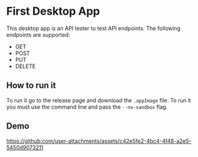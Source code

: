 # First Desktop App

This desktop app is an API tester to test API endpoints. The following endpoints are supported:

- GET
- POST
- PUT
- DELETE

## How to run it

To run it go to the release page and download the `.appImage` file. To run it you must use the command line and pass the `--no-sandbox` flag.

## Demo

https://github.com/user-attachments/assets/c42e5fe2-4bc4-4f48-a2e5-5450d9073211
